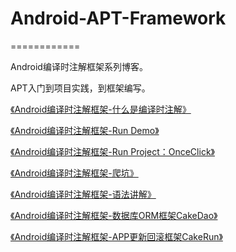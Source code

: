 # Android-APT-Framework

============

Android编译时注解框架系列博客。

APT入门到项目实践，到框架编写。

[《Android编译时注解框架-什么是编译时注解》](https://github.com/lizhaoxuan/Android-APT-Framework/blob/master/什么是编译时注解/android编译时注解框架-什么是编译时注解.md)

[《Android编译时注解框架-Run Demo》](https://github.com/lizhaoxuan/Android-APT-Framework/blob/master/run-demo/android编译时注解框架-run_demo.md)

[《Android编译时注解框架-Run Project：OnceClick》](https://github.com/lizhaoxuan/Android-APT-Framework/blob/master/run-project/android编译时注解框架-run_project.md)

[《Android编译时注解框架-爬坑》](https://github.com/lizhaoxuan/Android-APT-Framework/blob/master/爬坑/android编译时注解框架-爬坑.md)

[《Android编译时注解框架-语法讲解》](https://github.com/lizhaoxuan/Android-APT-Framework/blob/master/语法讲解/android编译时注解框架-语法讲解.md)

[《Android编译时注解框架-数据库ORM框架CakeDao》](https://github.com/lizhaoxuan/Android-APT-Framework/blob/master/CakeDao/android编译时注解框架-数据库orm框架cakedao.md)

[《Android编译时注解框架-APP更新回滚框架CakeRun》](https://github.com/lizhaoxuan/Android-APT-Framework/blob/master/CakeRun/android编译时注解框架-hold_bug框架cakerun.md)
